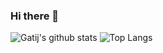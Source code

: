### Hi there 👋
![Gatij's github stats](https://github-readme-stats.vercel.app/api?username=gatij10&theme=tokyonight&show_icons=true)
![Top Langs](https://github-readme-stats.vercel.app/api/top-langs/?username=gatij10&theme=tokyonight&show_icons=true)
